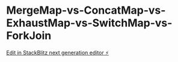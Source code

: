 # MergeMap-vs-ConcatMap-vs-ExhaustMap-vs-SwitchMap-vs-ForkJoin

[Edit in StackBlitz next generation editor ⚡️](https://stackblitz.com/~/github.com/thesiddharthraghuvanshi/MergeMap-vs-ConcatMap-vs-ExhaustMap-vs-SwitchMap-vs-ForkJoin)